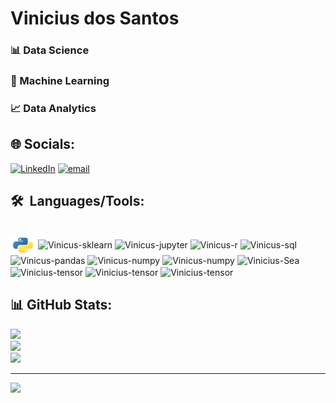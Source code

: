 # Vinicius dos Santos
### 📊 Data Science
### :robot: Machine Learning
### 📈 Data Analytics 

## 🌐 Socials:
[![LinkedIn](https://img.shields.io/badge/LinkedIn-blue?logo=linkedin&logoColor=white)](https://www.linkedin.com/in/vinicius-cantanhede-dos-santos-363a711a3/) [![email](https://img.shields.io/badge/Email-D14836?logo=gmail&logoColor=white)](mailto:viniciuscantanhede@gmail.com) 

## 🛠 &nbsp;Languages/Tools:

<div style="display: inline_block"><br>
  <img align="center" alt="Vinicus-Python" height="30" width="40" src="https://raw.githubusercontent.com/devicons/devicon/master/icons/python/python-original.svg">
  <img align="center" alt="Vinicus-sklearn" height="30" width="40" src="https://cdn.jsdelivr.net/gh/devicons/devicon@latest/icons/scikitlearn/scikitlearn-original.svg"/>
  <img align="center" alt="Vinicus-jupyter" height="30" width="40" src="https://cdn.jsdelivr.net/gh/devicons/devicon@latest/icons/jupyter/jupyter-original.svg"/>
  <img align="center" alt="Vinicus-r" height="30" width="40" src="https://cdn.jsdelivr.net/gh/devicons/devicon@latest/icons/r/r-original.svg"/>
  <img align="center" alt="Vinicus-sql" height="30" src="https://cdn.jsdelivr.net/gh/devicons/devicon@latest/icons/mysql/mysql-original.svg"/> 
  <img align="center" alt="Vinicus-pandas" height="30" src="https://cdn.jsdelivr.net/gh/devicons/devicon@latest/icons/pandas/pandas-original.svg"/>
  <img align="center" alt="Vinicus-numpy" height="30" src="https://cdn.jsdelivr.net/gh/devicons/devicon@latest/icons/numpy/numpy-original.svg"/>
  <img align="center" alt="Vinicus-numpy" height="30" src="https://cdn.jsdelivr.net/gh/devicons/devicon@latest/icons/github/github-original.svg"/>
  <img align="center" alt="Vinicius-Sea" height="30" src= "https://seaborn.pydata.org/_images/logo-mark-lightbg.svg"/>
  <img align="center" alt="Vinicius-tensor" height="30" src="https://cdn.jsdelivr.net/gh/devicons/devicon@latest/icons/tensorflow/tensorflow-original.svg"/>
  <img align="center" alt="Vinicius-tensor" height="30"src="https://cdn.jsdelivr.net/gh/devicons/devicon@latest/icons/pytorch/pytorch-original.svg"/>
  <img align="center" alt="Vinicius-tensor" height="30"src="https://cdn.jsdelivr.net/gh/devicons/devicon@latest/icons/keras/keras-original-wordmark.svg"/>
</div>

## 📊 GitHub Stats:
![](https://github-readme-stats.vercel.app/api?username=ViniciusCantanhede&theme=gotham&hide_border=true&include_all_commits=true&count_private=false)<br/>
![](https://nirzak-streak-stats.vercel.app/?user=ViniciusCantanhede&theme=gotham&hide_border=true)<br/>
![](https://github-readme-stats.vercel.app/api/top-langs/?username=ViniciusCantanhede&theme=gotham&hide_border=true&include_all_commits=true&count_private=false&layout=compact)

---
[![](https://visitcount.itsvg.in/api?id=ViniciusCantanhede&icon=0&color=0)](https://visitcount.itsvg.in)
